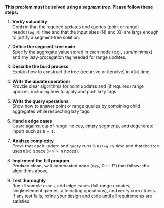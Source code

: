**This problem must be solved using a _segment tree_. Please follow these steps:**

1. **Verify suitability**  
   Confirm that the required updates and queries (point or range) need `O(log N)` time and that the input sizes \(N\) and \(Q\) are large enough to justify a segment‑tree solution.

2. **Define the segment‑tree node**  
   Specify the aggregate value stored in each node (e.g., sum/min/max) and any lazy‑propagation tag needed for range updates.

3. **Describe the build process**  
   Explain how to construct the tree (recursive or iterative) in `O(N)` time.

4. **Write the update operations**  
   Provide clear algorithms for point updates and (if required) range updates, including how to apply and push lazy tags.

5. **Write the query operations**  
   Show how to answer point or range queries by combining child aggregates while respecting lazy tags.

6. **Handle edge cases**  
   Guard against out‑of‑range indices, empty segments, and degenerate inputs such as `N = 1`.

7. **Analyze complexity**  
   Prove that each update and query runs in `O(log N)` time and that the tree uses `O(N)` space (≈ `4 × N` nodes).

8. **Implement the full program**  
   Produce clean, well‑commented code (e.g., C++ 17) that follows the algorithms above.

9. **Test thoroughly**  
   Run all sample cases, add edge cases (full‑range updates, single‑element queries, alternating operations), and verify correctness.  
   If any test fails, refine your design and code until all requirements are satisfied.